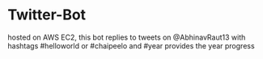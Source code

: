 # Twitter-Bot
hosted on AWS EC2, this bot replies to tweets on @AbhinavRaut13 with hashtags #helloworld or #chaipeelo and #year provides the year progress
